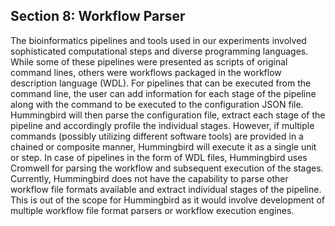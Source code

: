 ## Section 8: Workflow Parser

The bioinformatics pipelines and tools used in our experiments involved sophisticated computational steps and diverse programming languages. While some of these pipelines were presented as scripts of original command lines, others were workflows packaged in the workflow description language (WDL). For pipelines that can be executed from the command line, the user can add information for each stage of the pipeline along with the command to be executed to the configuration JSON file. Hummingbird will then parse the configuration file, extract each stage of the pipeline and accordingly profile the individual stages. However, if multiple commands (possibly utilizing different software tools) are provided in a chained or composite manner, Hummingbird will execute it as a single unit or step. In case of pipelines in the form of WDL files, Hummingbird uses Cromwell for parsing the workflow and subsequent execution of the stages. Currently, Hummingbird does not have the capability to parse other workflow file formats available and extract individual stages of the pipeline. This is out of the scope for Hummingbird as it would involve development of multiple workflow file format parsers or workflow execution engines.
